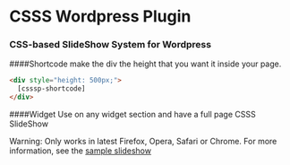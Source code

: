 # CSSS Wordpress Plugin
### CSS-based SlideShow System for Wordpress

####Shortcode
make the div the height that you want it inside your page.
```html
<div style="height: 500px;">
  [csssp-shortcode]
</div>
```

####Widget
Use on any widget section and have a full page CSSS SlideShow


Warning: Only works in latest Firefox, Opera, Safari or Chrome.
For more information, see the [sample slideshow](http://leaverou.me/csss/sample-slideshow.html) 